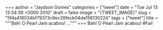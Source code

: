 
+++
author = "Jaydson Gomes"
categories = ["tweet"]
date = "Tue Jul 13 13:34:38 +0000 2010"
draft = false
image = "{TWEET_IMAGE}"
slug = "5f4a418034bf79373c9ec28fecb04de158130224"
tags = ["tweet"]
title = """Bah! O Pearl Jam acabou! ..."""
+++
Bah! O Pearl Jam acabou! #Fail
